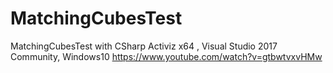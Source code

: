 # MatchingCubesTest
 MatchingCubesTest with CSharp Activiz x64 , Visual Studio 2017 Community, Windows10 
 https://www.youtube.com/watch?v=gtbwtvxvHMw   
